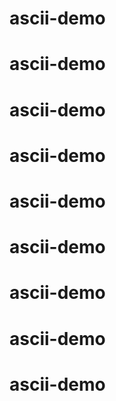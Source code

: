 # ascii-demo
# ascii-demo
# ascii-demo
# ascii-demo
# ascii-demo
# ascii-demo
# ascii-demo
# ascii-demo
# ascii-demo
